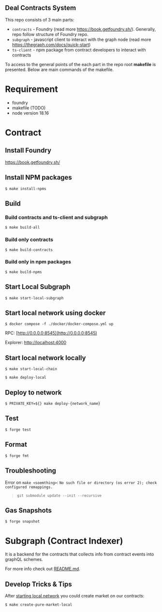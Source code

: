Deal Contracts System
---

This repo consists of 3 main parts:
- `contracts` - Foundry (read more https://book.getfoundry.sh/). Generally, repo follow structure of Foundry repo.
- `subgraph` - javascript client to interact with the graph node (read more https://thegraph.com/docs/quick-start)
- `ts-client` - npm package from contract developers to interact with contracts

To access to the general points of the each part in the repo root **makefile** is presented. Below are main commands of the makefile.

# Requirement
- foundry
- makefile (TODO)
- node version 18.16

# Contract
## Install Foundry

https://book.getfoundry.sh/

## Install NPM packages

```shell
$ make install-npms
```

## Build

### Build contracts and ts-client and subgraph

```shell
$ make build-all
```

### Build only contracts

```shell
$ make build-contracts
```

### Build only in npm packages

```shell
$ make build-npms
```

## Start Local Subgraph

```shell
$ make start-local-subgraph
```

## Start local network using docker

```shell
$ docker compose -f ./docker/docker-compose.yml up
```

RPC: [http://0.0.0.0:8545](http://0.0.0.0:8545)

Explorer: [http://localhost:4000](http://localhost:4000)

## Start local network locally

```shell
$ make start-local-chain
```

```shell
$ make deploy-local
```

## Deploy to network

```shell
$ PRIVATE_KEY=${} make deploy-{network_name}
```

## Test

```shell
$ forge test
```

## Format

```shell
$ forge fmt
```

## Troubleshooting

Error on `make <soemthing>`: `No such file or directory (os error 2); check configured remappings.`

> `git submodule update --init --recursive`

## Gas Snapshots

```shell
$ forge snapshot
```

# Subgraph (Contract Indexer)
It is a backend for the contracts that collects info from contract events into graphQL schemes.

For more info check out [README.md](subgraph/README.md).

## Develop Tricks & Tips
After [starting local network](#start-local-network-locally) you could create market on our contracts:

```shell
$ make create-pure-market-local
```
